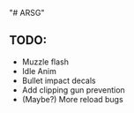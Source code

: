 "# ARSG" 
## TODO:
 - Muzzle flash
 - Idle Anim
 - Bullet impact decals
 - Add clipping gun prevention
 - (Maybe?) More reload bugs